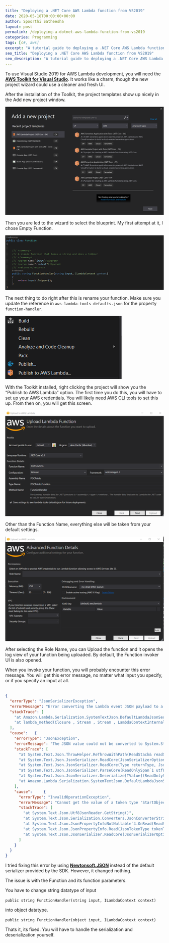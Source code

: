 ```yaml
---
title: "Deploying a .NET Core AWS Lambda function from VS2019"
date: 2020-05-18T00:00:00+00:00
author: Spoorthi Satheesha
layout: post
permalink: /deploying-a-dotnet-aws-lambda-function-from-vs2019
categories: Programming
tags: [c#, aws]
excerpt: "A tutorial guide to deploying a .NET Core AWS Lambda function from VS2019"
seo_title: "Deploying a .NET Core AWS Lambda function from VS2019"
seo_description: "A tutorial guide to deploying a .NET Core AWS Lambda function from VS2019"
---
```


To use Visual Studio 2019 for AWS Lambda development, you will need the [**AWS Toolkit for Visual Studio**](https://aws.amazon.com/visualstudio/). It works like a charm, though the new project wizard could use a cleaner and fresh UI.

After the installation of the Toolkit, the project templates show up nicely in the Add new project window.

![Add a new project wizard](/assets/images/posts/2020-05-18-Deploying-A-Dotnet-AWS-Lambda-Function-From-VS2019/image.png)

Then you are led to the wizard to select the blueprint. My first attempt at it, I chose Empty Function.

![Empty Function](/assets/images/posts/2020-05-18-Deploying-A-Dotnet-AWS-Lambda-Function-From-VS2019/image-1.png)

The next thing to do right after this is rename your function. Make sure you update the reference in `aws-lambda-tools-defaults.json` for the property `function-handler`.

![Context Menu](/assets/images/posts/2020-05-18-Deploying-A-Dotnet-AWS-Lambda-Function-From-VS2019/image-2.png)

With the Toolkit installed, right clicking the project will show you the “Publish to AWS Lambda” option. The first time you do this, you will have to set up your AWS credentials. You will likely need AWS CLI tools to set this up. From then on, you will get this screen.

![Upload Lambda Function Wizard](/assets/images/posts/2020-05-18-Deploying-A-Dotnet-AWS-Lambda-Function-From-VS2019/image-3.png)

Other than the Function Name, everything else will be taken from your default settings.

![Advanced Function Details](/assets/images/posts/2020-05-18-Deploying-A-Dotnet-AWS-Lambda-Function-From-VS2019/image-4.png)

After selecting the Role Name, you can Upload the function and it opens the log view of your function being uploaded. By default, the Function invoker UI is also opened.

When you invoke your function, you will probably encounter this error message. You will get this error message, no matter what input you specify, or if you specify an input at all.

```json

{
  "errorType": "JsonSerializerException",
  "errorMessage": "Error converting the Lambda event JSON payload to a string. JSON strings must be quoted, for example \"Hello World\" in order to be converted to a string: The JSON value could not be converted to System.String. Path: $ | LineNumber: 0 | BytePositionInLine: 1.",
  "stackTrace": [
    "at Amazon.Lambda.Serialization.SystemTextJson.DefaultLambdaJsonSerializer.Deserialize[T](Stream requestStream)",
    "at lambda_method(Closure , Stream , Stream , LambdaContextInternal )"
  ],
  "cause":   {
    "errorType": "JsonException",
    "errorMessage": "The JSON value could not be converted to System.String. Path: $ | LineNumber: 0 | BytePositionInLine: 1.",
    "stackTrace": [
      "at System.Text.Json.ThrowHelper.ReThrowWithPath(ReadStack& readStack, Utf8JsonReader& reader, Exception ex)",
      "at System.Text.Json.JsonSerializer.ReadCore(JsonSerializerOptions options, Utf8JsonReader& reader, ReadStack& readStack)",
      "at System.Text.Json.JsonSerializer.ReadCore(Type returnType, JsonSerializerOptions options, Utf8JsonReader& reader)",
      "at System.Text.Json.JsonSerializer.ParseCore(ReadOnlySpan`1 utf8Json, Type returnType, JsonSerializerOptions options)",
      "at System.Text.Json.JsonSerializer.Deserialize[TValue](ReadOnlySpan`1 utf8Json, JsonSerializerOptions options)",
      "at Amazon.Lambda.Serialization.SystemTextJson.DefaultLambdaJsonSerializer.Deserialize[T](Stream requestStream)"
    ],
    "cause":     {
      "errorType": "InvalidOperationException",
      "errorMessage": "Cannot get the value of a token type 'StartObject' as a string.",
      "stackTrace": [
        "at System.Text.Json.Utf8JsonReader.GetString()",
        "at System.Text.Json.Serialization.Converters.JsonConverterString.Read(Utf8JsonReader& reader, Type typeToConvert, JsonSerializerOptions options)",
        "at System.Text.Json.JsonPropertyInfoNotNullable`4.OnRead(ReadStack& state, Utf8JsonReader& reader)",
        "at System.Text.Json.JsonPropertyInfo.Read(JsonTokenType tokenType, ReadStack& state, Utf8JsonReader& reader)",
        "at System.Text.Json.JsonSerializer.ReadCore(JsonSerializerOptions options, Utf8JsonReader& reader, ReadStack& readStack)"
      ]
    }
  }
}

```

I tried fixing this error by using [**Newtonsoft.JSON**](https://www.nuget.org/packages/Newtonsoft.Json) instead of the default serializer provided by the SDK. However, it changed nothing.

The issue is with the Function and its function parameters.

You have to change string datatype of input

`public string FunctionHandler(string input, ILambdaContext context)`

into object datatype.

`public string FunctionHandler(object input, ILambdaContext context)`

Thats it, its fixed. You will have to handle the serialization and deserialization yourself.